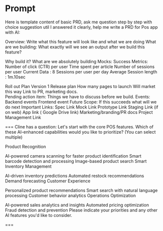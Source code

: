 # Prompt
Here is template content of basic PRD, ask me question step by step with choice suggestion util I answered it clearly, help me write a PRD for Pos app with AI:

Overview:
Write what this feature will look like and what we are doing
What are we building:
What exactly will we see an output after we build this feature?


Why build it?
What are we absolutely building
Mocks:
<Links to screens>
Success Metrics:
Number of click (CTR) per user
Time spent per article
Number of sessions per user
Current Data :
8 Sessions per user per day
Average Session length : 1m.10sec

Roll out Plan
Version 1
Release plan 
How many pages to launch 
Will market this way 
Link to PR, marketing docs.  
Pending action item:
Things we have to discuss before we build. 
Events:
Backend events 
Frontend event 
Future Scope:
If this succeeds what will we do next 
Important Links:
Spec Link 
Mock Link 
Prototype Link 
Staging Link (if on web) 
App link ( Google Drive link) 
Marketing/branding/PR docs 
Project Management Link

===
Cline has a question:
Let's start with the core POS features. Which of these AI-enhanced capabilities would you like to prioritize? (You can select multiple)

Product Recognition

AI-powered camera scanning for faster product identification
Smart barcode detection and processing
Image-based product search
Smart Inventory Management

AI-driven inventory predictions
Automated restock recommendations
Demand forecasting
Customer Experience

Personalized product recommendations
Smart search with natural language processing
Customer behavior analytics
Operations Optimization

AI-powered sales analytics and insights
Automated pricing optimization
Fraud detection and prevention
Please indicate your priorities and any other AI features you'd like to consider.

===
